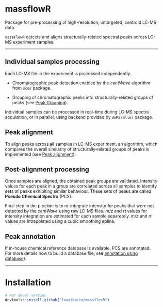 
massflowR
=========

Package for pre-processing of high-resolution, untargeted, centroid LC-MS data.

`massFlowR` detects and aligns structurally-related spectral peaks across LC-MS experiment samples.

------------------------------------------------------------------------

Individual samples processing
-----------------------------

Each LC-MS file in the experiment is processed independently.

-   Chromatographic peak detection enabled by the *centWave* algorithm from `xcms` package.

-   Grouping of chromatographic peaks into structurally-related groups of peaks (see [Peak Grouping](http://htmlpreview.github.io/?https://github.com/lauzikaite/massFlowR/blob/doc/massFlowR.html)).

Individual samples can be processed in real-time during LC-MS spectra acquisition, or in parallel, using backend provided by `doParallel` package.

Peak alignment
--------------

To align peaks across all samples in LC-MS experiment, an algorithm, which compares the overall similarity of structurally-related groups of peaks is implemented (see [Peak alignment](http://htmlpreview.github.io/?https://github.com/lauzikaite/massFlowR/blob/doc/massFlowR.html)).

Post-alignment processing
-------------------------

Once samples are aligned, the obtained peak groups are validated. Intensity values for each peak in a group are correlated across all samples to identify sets of peaks exhibiting similar behaviour. These sets of peaks are called **Pseudo Chemical Spectra** (PCS).

Final step in the pipeline is to re-integrate intensity for peaks that were not detected by the *centWave* using raw LC-MS files. *m/z* and *rt* values for intensity integration are estimated for each sample separetely. *m/z* and *rt* values are intrapolated using a cubic smoothing spline.

Peak annotation
---------------

If in-house chemical reference database is available, PCS are annotated. For more details how to build a database file, see [annotation using database](http://htmlpreview.github.io/?https://github.com/lauzikaite/massFlowR/blob/doc/massFlowR.html)).

------------------------------------------------------------------------

Installation
============

``` r
# For devel version
devtools::install_github("lauzikaite/massflowR")
```
